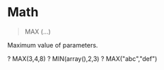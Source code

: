 # Math

> MAX (...)

Maximum value of parameters. 


? MAX(3,4,8)
? MIN(array(),2,3)
? MAX("abc","def")

